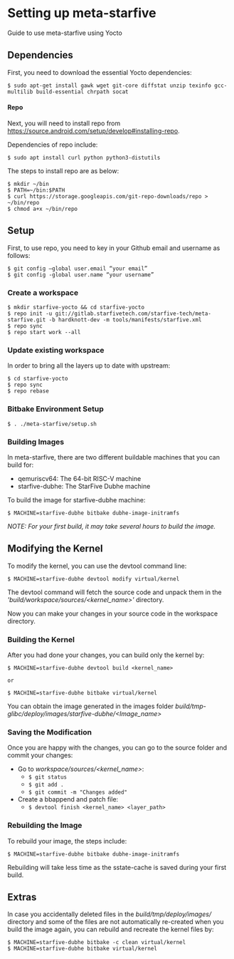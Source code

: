 # Setting up meta-starfive
Guide to use meta-starfive using Yocto

## Dependencies
First, you need to download the essential Yocto dependencies:
```
$ sudo apt-get install gawk wget git-core diffstat unzip texinfo gcc-multilib build-essential chrpath socat
```

#### Repo
Next, you will need to install repo from https://source.android.com/setup/develop#installing-repo.

Dependencies of repo include:
```
$ sudo apt install curl python python3-distutils
```

The steps to install repo are as below:
```
$ mkdir ~/bin
$ PATH=~/bin:$PATH
$ curl https://storage.googleapis.com/git-repo-downloads/repo > ~/bin/repo
$ chmod a+x ~/bin/repo
```


## Setup

First, to use repo, you need to key in your Github email and username as follows:
```
$ git config –global user.email “your email”
$ git config -global user.name “your username”
```

### Create a workspace

```
$ mkdir starfive-yocto && cd starfive-yocto
$ repo init -u git://gitlab.starfivetech.com/starfive-tech/meta-starfive.git -b hardknott-dev -m tools/manifests/starfive.xml
$ repo sync
$ repo start work --all
```

### Update existing workspace
In order to bring all the layers up to date with upstream:
```
$ cd starfive-yocto
$ repo sync
$ repo rebase
```

### Bitbake Environment Setup

```
$ . ./meta-starfive/setup.sh
```

### Building Images
In meta-starfive, there are two different buildable machines that you can build for:

* qemuriscv64: The 64-bit RISC-V machine
* starfive-dubhe: The StarFive Dubhe machine

To build the image for starfive-dubhe machine:
```
$ MACHINE=starfive-dubhe bitbake dubhe-image-initramfs
```
_NOTE: For your first build, it may take several hours to build the image._

## Modifying the Kernel
To modify the kernel, you can use the devtool command line:
```
$ MACHINE=starfive-dubhe devtool modify virtual/kernel
```

The devtool command will fetch the source code and unpack them in the _'build/workspace/sources/<kernel_name>'_ directory.

Now you can make your changes in your source code in the workspace directory.

### Building the Kernel
After you had done your changes, you can build only the kernel by:
```
$ MACHINE=starfive-dubhe devtool build <kernel_name>

or 

$ MACHINE=starfive-dubhe bitbake virtual/kernel
```

You can obtain the image generated in the images folder _build/tmp-glibc/deploy/images/starfive-dubhe/<Image_name>_

### Saving the Modification
Once you are happy with the changes, you can go to the source folder and commit your changes:
* Go to _workspace/sources/<kernel_name>_:
  * ```$ git status```
  * ```$ git add .```
  * ```$ git commit -m "Changes added"```
* Create a bbappend and patch file:
  * ```$ devtool finish <kernel_name> <layer_path> ```

### Rebuilding the Image
To rebuild your image, the steps include:
```
$ MACHINE=starfive-dubhe bitbake dubhe-image-initramfs
```
Rebuilding will take less time as the sstate-cache is saved during your first build.

## Extras
In case you accidentally deleted files in the _build/tmp/deploy/images/_ directory and some of the files are not automatically re-created when you build the image again, you can rebuild and recreate the kernel files by:
```
$ MACHINE=starfive-dubhe bitbake -c clean virtual/kernel
$ MACHINE=starfive-dubhe bitbake virtual/kernel
```
